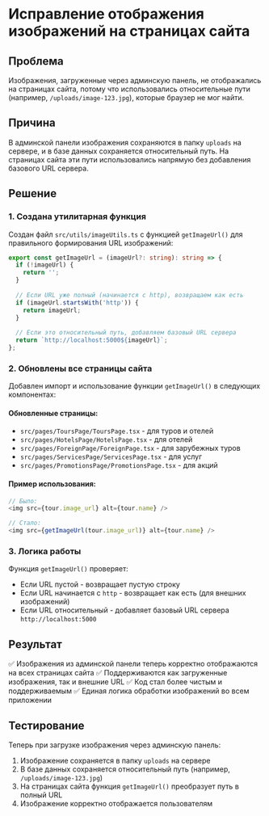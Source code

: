 # Исправление отображения изображений на страницах сайта

## Проблема
Изображения, загруженные через админскую панель, не отображались на страницах сайта, потому что использовались относительные пути (например, `/uploads/image-123.jpg`), которые браузер не мог найти.

## Причина
В админской панели изображения сохраняются в папку `uploads` на сервере, и в базе данных сохраняется относительный путь. На страницах сайта эти пути использовались напрямую без добавления базового URL сервера.

## Решение

### 1. Создана утилитарная функция
Создан файл `src/utils/imageUtils.ts` с функцией `getImageUrl()` для правильного формирования URL изображений:

```typescript
export const getImageUrl = (imageUrl?: string): string => {
  if (!imageUrl) {
    return '';
  }
  
  // Если URL уже полный (начинается с http), возвращаем как есть
  if (imageUrl.startsWith('http')) {
    return imageUrl;
  }
  
  // Если это относительный путь, добавляем базовый URL сервера
  return `http://localhost:5000${imageUrl}`;
};
```

### 2. Обновлены все страницы сайта
Добавлен импорт и использование функции `getImageUrl()` в следующих компонентах:

#### Обновленные страницы:
- `src/pages/ToursPage/ToursPage.tsx` - для туров и отелей
- `src/pages/HotelsPage/HotelsPage.tsx` - для отелей
- `src/pages/ForeignPage/ForeignPage.tsx` - для зарубежных туров
- `src/pages/ServicesPage/ServicesPage.tsx` - для услуг
- `src/pages/PromotionsPage/PromotionsPage.tsx` - для акций

#### Пример использования:
```typescript
// Было:
<img src={tour.image_url} alt={tour.name} />

// Стало:
<img src={getImageUrl(tour.image_url)} alt={tour.name} />
```

### 3. Логика работы
Функция `getImageUrl()` проверяет:
- Если URL пустой - возвращает пустую строку
- Если URL начинается с `http` - возвращает как есть (для внешних изображений)
- Если URL относительный - добавляет базовый URL сервера `http://localhost:5000`

## Результат
✅ Изображения из админской панели теперь корректно отображаются на всех страницах сайта
✅ Поддерживаются как загруженные изображения, так и внешние URL
✅ Код стал более чистым и поддерживаемым
✅ Единая логика обработки изображений во всем приложении

## Тестирование
Теперь при загрузке изображения через админскую панель:
1. Изображение сохраняется в папку `uploads` на сервере
2. В базе данных сохраняется относительный путь (например, `/uploads/image-123.jpg`)
3. На страницах сайта функция `getImageUrl()` преобразует путь в полный URL
4. Изображение корректно отображается пользователям






